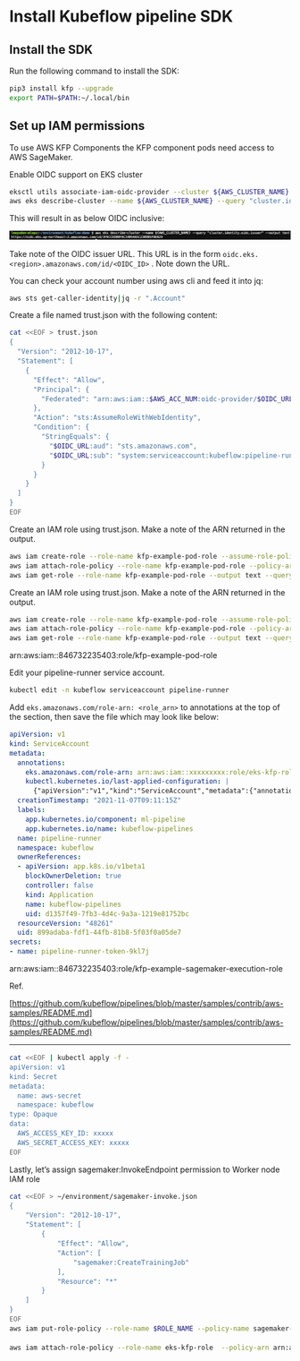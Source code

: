 # Install Kubeflow pipeline SDK

## Install the SDK

Run the following command to install the SDK:

```bash
pip3 install kfp --upgrade
export PATH=$PATH:~/.local/bin
```

## Set up IAM permissions

To use AWS KFP Components the KFP component pods need access to AWS SageMaker.

Enable OIDC support on EKS cluster

```bash
eksctl utils associate-iam-oidc-provider --cluster ${AWS_CLUSTER_NAME} --region ${AWS_REGION} --approve
aws eks describe-cluster --name ${AWS_CLUSTER_NAME} --query "cluster.identity.oidc.issuer" --output text
```

This will result in as below OIDC inclusive:

![Screen Shot 2021-11-07 at 6.41.26 PM.png](Install%20Kubeflow%20pipeline%20SDK%20cedd23ca76054f5eacd72deb31c27175/Screen_Shot_2021-11-07_at_6.41.26_PM.png)

Take note of the OIDC issuer URL. This URL is in the form `oidc.eks.<region>.amazonaws.com/id/<OIDC_ID>` . Note down the URL.

You can check your account number using aws cli and feed it into jq:

```bash
aws sts get-caller-identity|jq -r ".Account"
```

Create a file named trust.json with the following content:

```bash
cat <<EOF > trust.json
{
  "Version": "2012-10-17",
  "Statement": [
    {
      "Effect": "Allow",
      "Principal": {
        "Federated": "arn:aws:iam::$AWS_ACC_NUM:oidc-provider/$OIDC_URL"
      },
      "Action": "sts:AssumeRoleWithWebIdentity",
      "Condition": {
        "StringEquals": {
          "$OIDC_URL:aud": "sts.amazonaws.com",
          "$OIDC_URL:sub": "system:serviceaccount:kubeflow:pipeline-runner"
        }
      }
    }
  ]
}
EOF
```

Create an IAM role using trust.json. Make a note of the ARN returned in the output.

```bash
aws iam create-role --role-name kfp-example-pod-role --assume-role-policy-document file://trust.json
aws iam attach-role-policy --role-name kfp-example-pod-role --policy-arn arn:aws:iam::aws:policy/AmazonSageMakerFullAccess
aws iam get-role --role-name kfp-example-pod-role --output text --query 'Role.Arn'
```

Create an IAM role using trust.json. Make a note of the ARN returned in the output.

```bash
aws iam create-role --role-name kfp-example-pod-role --assume-role-policy-document file://trust.json
aws iam attach-role-policy --role-name kfp-example-pod-role --policy-arn arn:aws:iam::aws:policy/AmazonSageMakerFullAccess
aws iam get-role --role-name kfp-example-pod-role --output text --query 'Role.Arn'
```

arn:aws:iam::846732235403:role/kfp-example-pod-role

Edit your pipeline-runner service account.

```bash
kubectl edit -n kubeflow serviceaccount pipeline-runner
```

Add `eks.amazonaws.com/role-arn: <role_arn>` to annotations at the top of the section, then save the file which may look like below:

```yaml
apiVersion: v1
kind: ServiceAccount
metadata:
  annotations:
    eks.amazonaws.com/role-arn: arn:aws:iam::xxxxxxxxx:role/eks-kfp-role
    kubectl.kubernetes.io/last-applied-configuration: |
      {"apiVersion":"v1","kind":"ServiceAccount","metadata":{"annotations":{},"labels":{"app.kubernetes.io/component":"ml-pipeline","app.kubernetes.io/name":"kubeflow-pipelines"},"name":"pipeline-runner","namespace":"kubeflow"}}
  creationTimestamp: "2021-11-07T09:11:15Z"
  labels:
    app.kubernetes.io/component: ml-pipeline
    app.kubernetes.io/name: kubeflow-pipelines
  name: pipeline-runner
  namespace: kubeflow
  ownerReferences:
  - apiVersion: app.k8s.io/v1beta1
    blockOwnerDeletion: true
    controller: false
    kind: Application
    name: kubeflow-pipelines
    uid: d1357f49-7fb3-4d4c-9a3a-1219e81752bc
  resourceVersion: "48261"
  uid: 899adaba-fdf1-44fb-81b8-5f03f0a05de7
secrets:
- name: pipeline-runner-token-9kl7j
```

arn:aws:iam::846732235403:role/kfp-example-sagemaker-execution-role

Ref.

[https://github.com/kubeflow/pipelines/blob/master/samples/contrib/aws-samples/README.md](https://github.com/kubeflow/pipelines/blob/master/samples/contrib/aws-samples/README.md)

---

```bash
cat <<EOF | kubectl apply -f -
apiVersion: v1
kind: Secret
metadata:
  name: aws-secret
  namespace: kubeflow
type: Opaque
data:
  AWS_ACCESS_KEY_ID: xxxxx
  AWS_SECRET_ACCESS_KEY: xxxxx
EOF
```

Lastly, let’s assign sagemaker:InvokeEndpoint permission to Worker node IAM role

```bash
cat <<EOF > ~/environment/sagemaker-invoke.json
{
    "Version": "2012-10-17",
    "Statement": [
        {
            "Effect": "Allow",
            "Action": [
                "sagemaker:CreateTrainingJob"
            ],
            "Resource": "*"
        }
    ]
}
EOF
aws iam put-role-policy --role-name $ROLE_NAME --policy-name sagemaker-invoke-for-worker --policy-document file://~/environment/sagemaker-invoke.json

aws iam attach-role-policy --role-name eks-kfp-role  --policy-arn arn:aws:iam::aws:policy/AmazonSageMakerFullAccess
```
